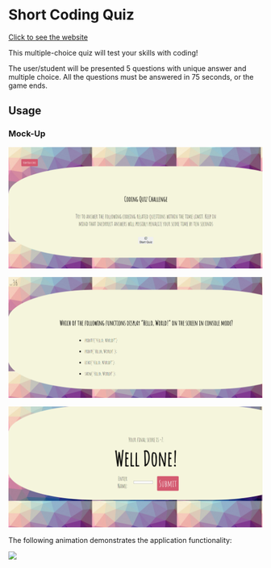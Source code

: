 # Short Coding Quiz

 [Click to see the website](https://mariather.github.io/Code-quiz-website/)

This multiple-choice quiz will test your skills with coding!

The user/student will be presented 5 questions with unique answer and multiple choice. All the questions must be answered in 75 seconds, or the game ends.

## Usage

### Mock-Up

![](Images/quiz.png)

![](Images/quiz2.png)

![](Images/quiz3.png)


The following animation demonstrates the application functionality:


![](Images/quiz.gif)
